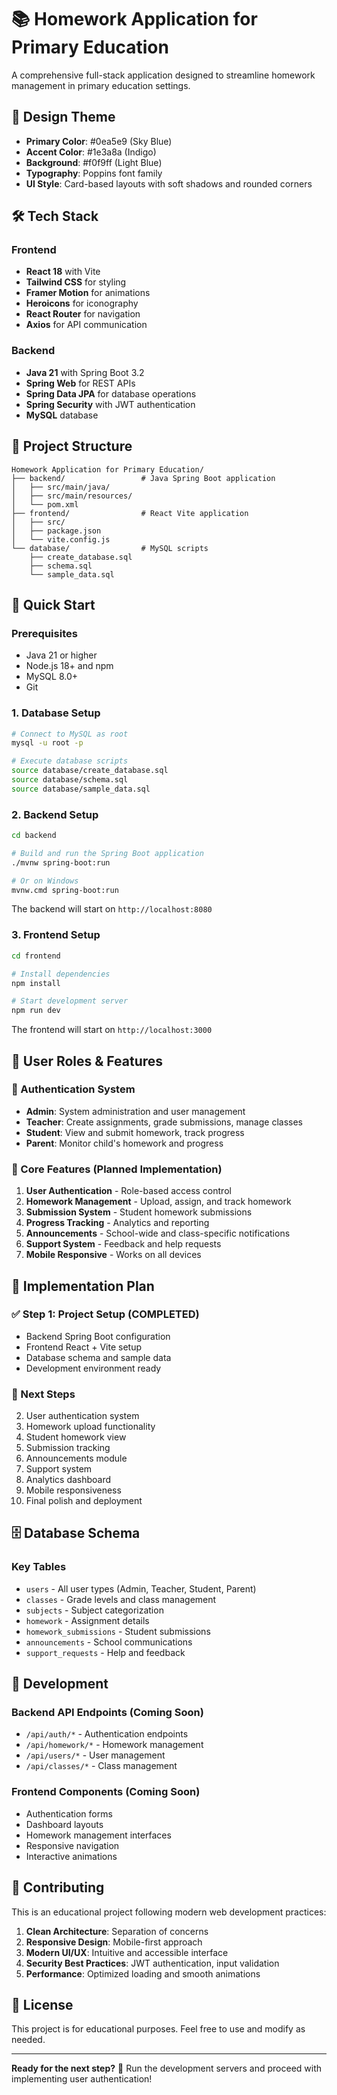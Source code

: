 # 📚 Homework Application for Primary Education

A comprehensive full-stack application designed to streamline homework management in primary education settings.

## 🎨 Design Theme

- **Primary Color**: #0ea5e9 (Sky Blue)
- **Accent Color**: #1e3a8a (Indigo) 
- **Background**: #f0f9ff (Light Blue)
- **Typography**: Poppins font family
- **UI Style**: Card-based layouts with soft shadows and rounded corners

## 🛠️ Tech Stack

### Frontend
- **React 18** with Vite
- **Tailwind CSS** for styling
- **Framer Motion** for animations
- **Heroicons** for iconography
- **React Router** for navigation
- **Axios** for API communication

### Backend
- **Java 21** with Spring Boot 3.2
- **Spring Web** for REST APIs
- **Spring Data JPA** for database operations
- **Spring Security** with JWT authentication
- **MySQL** database

## 📁 Project Structure

```
Homework Application for Primary Education/
├── backend/                 # Java Spring Boot application
│   ├── src/main/java/
│   ├── src/main/resources/
│   └── pom.xml
├── frontend/                # React Vite application
│   ├── src/
│   ├── package.json
│   └── vite.config.js
└── database/                # MySQL scripts
    ├── create_database.sql
    ├── schema.sql
    └── sample_data.sql
```

## 🚀 Quick Start

### Prerequisites
- Java 21 or higher
- Node.js 18+ and npm
- MySQL 8.0+
- Git

### 1. Database Setup

```bash
# Connect to MySQL as root
mysql -u root -p

# Execute database scripts
source database/create_database.sql
source database/schema.sql
source database/sample_data.sql
```

### 2. Backend Setup

```bash
cd backend

# Build and run the Spring Boot application
./mvnw spring-boot:run

# Or on Windows
mvnw.cmd spring-boot:run
```

The backend will start on `http://localhost:8080`

### 3. Frontend Setup

```bash
cd frontend

# Install dependencies
npm install

# Start development server
npm run dev
```

The frontend will start on `http://localhost:3000`

## 👥 User Roles & Features

### 🔐 Authentication System
- **Admin**: System administration and user management
- **Teacher**: Create assignments, grade submissions, manage classes
- **Student**: View and submit homework, track progress
- **Parent**: Monitor child's homework and progress

### 📝 Core Features (Planned Implementation)

1. **User Authentication** - Role-based access control
2. **Homework Management** - Upload, assign, and track homework
3. **Submission System** - Student homework submissions
4. **Progress Tracking** - Analytics and reporting
5. **Announcements** - School-wide and class-specific notifications
6. **Support System** - Feedback and help requests
7. **Mobile Responsive** - Works on all devices

## 🎯 Implementation Plan

### ✅ Step 1: Project Setup (COMPLETED)
- Backend Spring Boot configuration
- Frontend React + Vite setup
- Database schema and sample data
- Development environment ready

### 🔄 Next Steps
2. User authentication system
3. Homework upload functionality  
4. Student homework view
5. Submission tracking
6. Announcements module
7. Support system
8. Analytics dashboard
9. Mobile responsiveness
10. Final polish and deployment

## 🗄️ Database Schema

### Key Tables
- `users` - All user types (Admin, Teacher, Student, Parent)
- `classes` - Grade levels and class management
- `subjects` - Subject categorization
- `homework` - Assignment details
- `homework_submissions` - Student submissions
- `announcements` - School communications
- `support_requests` - Help and feedback

## 🔧 Development

### Backend API Endpoints (Coming Soon)
- `/api/auth/*` - Authentication endpoints
- `/api/homework/*` - Homework management
- `/api/users/*` - User management
- `/api/classes/*` - Class management

### Frontend Components (Coming Soon)
- Authentication forms
- Dashboard layouts
- Homework management interfaces
- Responsive navigation
- Interactive animations

## 🤝 Contributing

This is an educational project following modern web development practices:

1. **Clean Architecture**: Separation of concerns
2. **Responsive Design**: Mobile-first approach  
3. **Modern UI/UX**: Intuitive and accessible interface
4. **Security Best Practices**: JWT authentication, input validation
5. **Performance**: Optimized loading and smooth animations

## 📄 License

This project is for educational purposes. Feel free to use and modify as needed.

---

**Ready for the next step?** 🚀 
Run the development servers and proceed with implementing user authentication! 